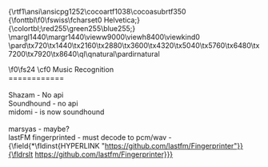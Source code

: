 {\rtf1\ansi\ansicpg1252\cocoartf1038\cocoasubrtf350
{\fonttbl\f0\fswiss\fcharset0 Helvetica;}
{\colortbl;\red255\green255\blue255;}
\margl1440\margr1440\vieww9000\viewh8400\viewkind0
\pard\tx720\tx1440\tx2160\tx2880\tx3600\tx4320\tx5040\tx5760\tx6480\tx7200\tx7920\tx8640\ql\qnatural\pardirnatural

\f0\fs24 \cf0 Music Recognition\
============\
\
Shazam - No api\
Soundhound - no api\
midomi - is now soundhound\
\
marsyas - maybe?\
lastFM fingerprinted - must decode to pcm/wav - {\field{\*\fldinst{HYPERLINK "https://github.com/lastfm/Fingerprinter"}}{\fldrslt https://github.com/lastfm/Fingerprinter}}}